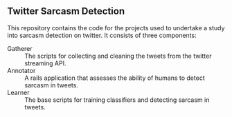 Twitter Sarcasm Detection
-----------------------

This repository contains the code for the projects used to undertake a study into sarcasm detection on twitter.  It consists of three components:

<dl>
<dt>Gatherer</dt>
<dd>The scripts for collecting and cleaning the tweets from the twitter streaming API.</dd>
<dt>Annotator</dt>
<dd>A rails application that assesses the ability of humans to detect sarcasm in tweets.</dd>
<dt>Learner</dt>
<dd>The base scripts for training classifiers and detecting sarcasm in tweets.</dd>
</dl>